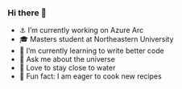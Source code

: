 ### Hi there 👋

<!--
**saisankargochhayat/saisankargochhayat** is a ✨ _special_ ✨ repository because its `README.md` (this file) appears on your GitHub profile.

Here are some ideas to get you started:

- 🔭 I’m currently working on ...
- 🌱 I’m currently learning ...
- 👯 I’m looking to collaborate on ...
- 🤔 I’m looking for help with ...
- 💬 Ask me about ...
- 📫 How to reach me: ...
- 😄 Pronouns: ...
- ⚡ Fun fact: ...
-->
- ⚓ I’m currently working on Azure Arc
- 🎓 Masters student at Northeastern University
- 🌱 I’m currently learning to write better code
- 💬 Ask me about the universe
- 🌊 Love to stay close to water
- 🍳 Fun fact: I am eager to cook new recipes
